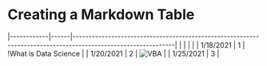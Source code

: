 # Creating a Markdown Table #

|------------|------|--------------------------------------------------------------------------------------------------------------|
|            |      |                                                                                                              |
| 1/18/2021  | 1    | !What is Data Science                                                                                        |
| 1/20/2021  | 2    | ![VBA](https://docs.google.com/document/d/1ASoeI5CjFgyQTBm-HFPvmRC_94niTPx4s9crQEDVb10/edit)                 |
| 1/25/2021  | 3    |

